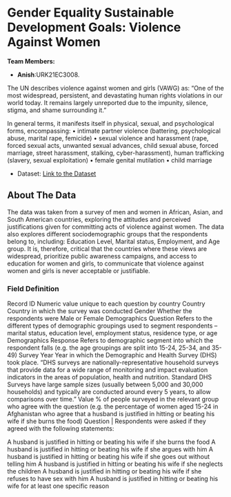 # Gender Equality Sustainable Development Goals: Violence Against Women 

**Team Members:**
- **Anish**:URK21EC3008.

The UN describes violence against women and girls (VAWG) as: “One of the most widespread, persistent, and devastating human rights violations in our world today. It remains largely unreported due to the impunity, silence, stigma, and shame surrounding it.”

In general terms, it manifests itself in physical, sexual, and psychological forms, encompassing:
• intimate partner violence (battering, psychological abuse, marital rape, femicide)
• sexual violence and harassment (rape, forced sexual acts, unwanted sexual advances, child sexual abuse, forced marriage, street harassment, stalking, cyber-harassment), human trafficking (slavery, sexual exploitation)
• female genital mutilation
• child marriage

- Dataset: [Link to the Dataset](https://github.com/tempusername0803/sdg-hackathon-0803/blob/main/Violence%20Against%20Women%20Dataset.csv) 

## About The Data
The data was taken from a survey of men and women in African, Asian, and South American countries, exploring the attitudes and perceived justifications given for committing acts of violence against women. The data also explores different sociodemographic groups that the respondents belong to, including: Education Level, Marital status, Employment, and Age group. It is, therefore, critical that the countries where these views are widespread, prioritize public awareness campaigns, and access to education for women and girls, to communicate that violence against women and girls is never acceptable or justifiable.

### Field	Definition
Record ID	Numeric value unique to each question by country
Country	Country in which the survey was conducted
Gender	Whether the respondents were Male or Female
Demographics Question	Refers to the different types of demographic groupings used to segment respondents – marital status, education level, employment status, residence type, or age
Demographics Response	Refers to demographic segment into which the respondent falls (e.g. the age groupings are split into 15-24, 25-34, and 35-49)
Survey Year	Year in which the Demographic and Health Survey (DHS) took place. “DHS surveys are nationally-representative household surveys that provide data for a wide range of monitoring and impact evaluation indicators in the areas of population, health and nutrition. Standard DHS Surveys have large sample sizes (usually between 5,000 and 30,000 households) and typically are conducted around every 5 years, to allow comparisons over time.”
Value	% of people surveyed in the relevant group who agree with the question (e.g. the percentage of women aged 15-24 in Afghanistan who agree that a husband is justified in hitting or beating his wife if she burns the food)
Question | Respondents were asked if they agreed with the following statements:

A husband is justified in hitting or beating his wife if she burns the food
A husband is justified in hitting or beating his wife if she argues with him
A husband is justified in hitting or beating his wife if she goes out without telling him
A husband is justified in hitting or beating his wife if she neglects the children
A husband is justified in hitting or beating his wife if she refuses to have sex with him
A husband is justified in hitting or beating his wife for at least one specific reason
